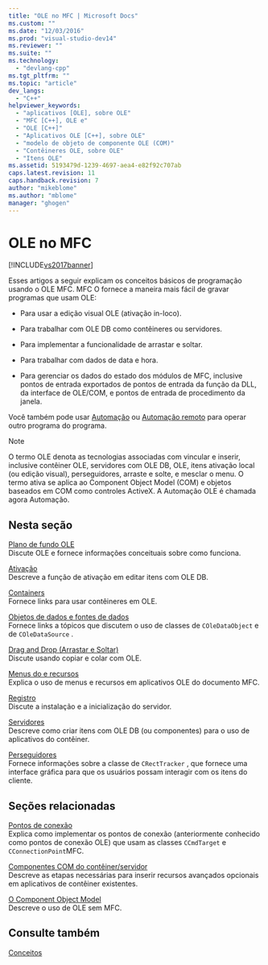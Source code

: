 ```yaml
---
title: "OLE no MFC | Microsoft Docs"
ms.custom: ""
ms.date: "12/03/2016"
ms.prod: "visual-studio-dev14"
ms.reviewer: ""
ms.suite: ""
ms.technology: 
  - "devlang-cpp"
ms.tgt_pltfrm: ""
ms.topic: "article"
dev_langs: 
  - "C++"
helpviewer_keywords: 
  - "aplicativos [OLE], sobre OLE"
  - "MFC [C++], OLE e"
  - "OLE [C++]"
  - "Aplicativos OLE [C++], sobre OLE"
  - "modelo de objeto de componente OLE (COM)"
  - "Contêineres OLE, sobre OLE"
  - "Itens OLE"
ms.assetid: 5193479d-1239-4697-aea4-e82f92c707ab
caps.latest.revision: 11
caps.handback.revision: 7
author: "mikeblome"
ms.author: "mblome"
manager: "ghogen"
---
```

# OLE no MFC
[!INCLUDE[vs2017banner](../assembler/inline/includes/vs2017banner.md)]

Esses artigos a seguir explicam os conceitos básicos de programação usando o OLE MFC.  MFC O fornece a maneira mais fácil de gravar programas que usam OLE:  
  
-   Para usar a edição visual OLE \(ativação in\-loco\).  
  
-   Para trabalhar com OLE DB como contêineres ou servidores.  
  
-   Para implementar a funcionalidade de arrastar e soltar.  
  
-   Para trabalhar com dados de data e hora.  
  
-   Para gerenciar os dados do estado dos módulos de MFC, inclusive pontos de entrada exportados de pontos de entrada da função da DLL, da interface de OLE\/COM, e pontos de entrada de procedimento da janela.  
  
 Você também pode usar [Automação](../mfc/automation.md) ou [Automação remoto](../mfc/remote-automation.md) para operar outro programa do programa.  
  
> [!NOTE]
>  O termo OLE denota as tecnologias associadas com vincular e inserir, inclusive contêiner OLE, servidores com OLE DB, OLE, itens ativação local \(ou edição visual\), perseguidores, arraste e solte, e mesclar o menu.  O termo ativa se aplica ao Component Object Model \(COM\) e objetos baseados em COM como controles ActiveX.  A Automação OLE é chamada agora Automação.  
  
## Nesta seção  
 [Plano de fundo OLE](../mfc/ole-background.md)  
 Discute OLE e fornece informações conceituais sobre como funciona.  
  
 [Ativação](../mfc/activation-cpp.md)  
 Descreve a função de ativação em editar itens com OLE DB.  
  
 [Containers](../mfc/containers.md)  
 Fornece links para usar contêineres em OLE.  
  
 [Objetos de dados e fontes de dados](../mfc/data-objects-and-data-sources-ole.md)  
 Fornece links a tópicos que discutem o uso de classes de `COleDataObject` e de `COleDataSource` .  
  
 [Drag and Drop \(Arrastar e Soltar\)](../mfc/drag-and-drop-ole.md)  
 Discute usando copiar e colar com OLE.  
  
 [Menus do e recursos](../mfc/menus-and-resources-ole.md)  
 Explica o uso de menus e recursos em aplicativos OLE do documento MFC.  
  
 [Registro](../mfc/registration.md)  
 Discute a instalação e a inicialização do servidor.  
  
 [Servidores](../mfc/servers.md)  
 Descreve como criar itens com OLE DB \(ou componentes\) para o uso de aplicativos do contêiner.  
  
 [Perseguidores](../mfc/trackers.md)  
 Fornece informações sobre a classe de `CRectTracker` , que fornece uma interface gráfica para que os usuários possam interagir com os itens do cliente.  
  
## Seções relacionadas  
 [Pontos de conexão](../mfc/connection-points.md)  
 Explica como implementar os pontos de conexão \(anteriormente conhecido como pontos de conexão OLE\) que usam as classes `CCmdTarget` e `CConnectionPoint`MFC.  
  
 [Componentes COM do contêiner\/servidor](../mfc/containers-advanced-features.md)  
 Descreve as etapas necessárias para inserir recursos avançados opcionais em aplicativos de contêiner existentes.  
  
 [O Component Object Model](http://msdn.microsoft.com/library/windows/desktop/ms694363)  
 Descreve o uso de OLE sem MFC.  
  
## Consulte também  
 [Conceitos](../mfc/mfc-concepts.md)